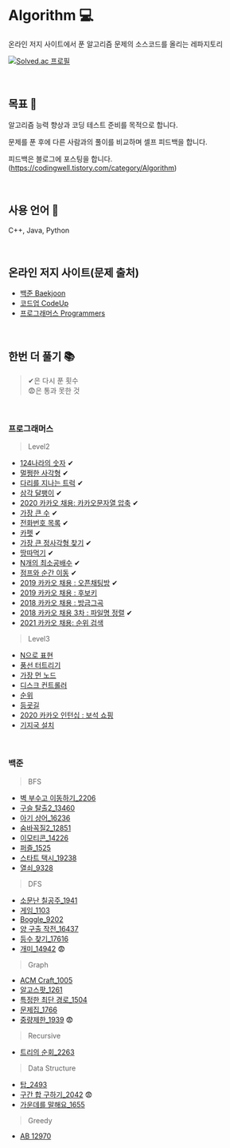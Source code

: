 # Algorithm 💻 
온라인 저지 사이트에서 푼 알고리즘 문제의 소스코드를 올리는 레파지토리

[![Solved.ac
프로필](http://mazassumnida.wtf/api/v2/generate_badge?boj=choijoohee)](https://solved.ac/choijoohee)


<br>

## 목표 🎯
알고리즘 능력 향상과 코딩 테스트 준비를 목적으로 합니다.

문제를 푼 후에 다른 사람과의 풀이를 비교하며 셀프 피드백을 합니다.

피드백은 블로그에 포스팅을 합니다.
(https://codingwell.tistory.com/category/Algorithm)

<br>

## 사용 언어 🔨
C++, Java, Python

<br>

## 온라인 저지 사이트(문제 출처)
- [백준 Baekjoon](https://www.acmicpc.net/)
- [코드업 CodeUp](https://codeup.kr/)
- [프로그래머스 Programmers](https://programmers.co.kr/learn/challenges)


<br>

## 한번 더 풀기 📚

> ✔은 다시 푼 횟수<br>
> 😨은 통과 못한 것

<br>

### 프로그래머스
> Level2
- [124나라의 숫자](https://programmers.co.kr/learn/courses/30/lessons/12899) ✔
- [멀쩡한 사각형](https://programmers.co.kr/learn/courses/30/lessons/62048) ✔
- [다리를 지나는 트럭](https://programmers.co.kr/learn/courses/30/lessons/42583) ✔
- [삼각 달팽이](https://programmers.co.kr/learn/courses/30/lessons/68645) ✔
- [2020 카카오 채용: 카카오문자열 압축](https://programmers.co.kr/learn/courses/30/lessons/60057) ✔
- [가장 큰 수](https://programmers.co.kr/learn/courses/30/lessons/42746) ✔
- [전화번호 목록](https://programmers.co.kr/learn/courses/30/lessons/42577) ✔
- [카펫](https://programmers.co.kr/learn/courses/30/lessons/42842) ✔
- [가장 큰 정사각형 찾기](https://programmers.co.kr/learn/courses/30/lessons/12905) ✔
- [땅따먹기](https://programmers.co.kr/learn/courses/30/lessons/12913) ✔
- [N개의 최소공배수](https://programmers.co.kr/learn/courses/30/lessons/12953) ✔
- [점프와 순간 이동](https://programmers.co.kr/learn/courses/30/lessons/12980) ✔
- [2019 카카오 채용 : 오픈채팅방](https://programmers.co.kr/learn/courses/30/lessons/42888) ✔
- [2019 카카오 채용 : 후보키](https://programmers.co.kr/learn/courses/30/lessons/42890)
- [2018 카카오 채용 : 방금그곡](https://programmers.co.kr/learn/courses/30/lessons/17683)
- [2018 카카오 채용 3차 : 파일명 정렬](https://programmers.co.kr/learn/courses/30/lessons/17686) ✔
- [2021 카카오 채용: 순위 검색](https://programmers.co.kr/learn/courses/30/lessons/72412)


> Level3
- [N으로 표현](https://programmers.co.kr/learn/courses/30/lessons/42895)
- [풍선 터트리기](https://programmers.co.kr/learn/courses/30/lessons/68646)
- [가장 먼 노드](https://programmers.co.kr/learn/courses/30/lessons/49189)
- [디스크 컨트롤러](https://programmers.co.kr/learn/courses/30/lessons/42627)
- [순위](https://programmers.co.kr/learn/courses/30/lessons/49191)
- [등굣길](https://programmers.co.kr/learn/courses/30/lessons/42898)
- [2020 카카오 인턴십 : 보석 쇼핑](https://programmers.co.kr/learn/courses/30/lessons/67258)
- [기지국 설치](https://programmers.co.kr/learn/courses/30/lessons/12979)

<br>

### 백준
> BFS 
- [벽 부수고 이동하기_2206](https://www.acmicpc.net/problem/2206)
- [구슬 탈출2_13460](https://www.acmicpc.net/problem/13460)
- [아기 상어_16236](https://www.acmicpc.net/problem/16236)
- [숨바꼭질2_12851](https://www.acmicpc.net/problem/12851)
- [이모티콘_14226](https://www.acmicpc.net/problem/14226)
- [퍼즐_1525](https://www.acmicpc.net/problem/1525)
- [스타트 택시_19238](https://www.acmicpc.net/problem/19238)
- [열쇠_9328](https://www.acmicpc.net/problem/9328)

> DFS
- [소문난 칠공주_1941](https://www.acmicpc.net/problem/1941)
- [게임_1103](https://www.acmicpc.net/problem/1103)
- [Boggle_9202](https://www.acmicpc.net/problem/9202)
- [양 구출 작전_16437](https://www.acmicpc.net/problem/16437)
- [등수 찾기_17616](https://www.acmicpc.net/problem/17616)
- [개미_14942](https://www.acmicpc.net/problem/14942) 😨

> Graph
- [ACM Craft_1005](https://www.acmicpc.net/problem/1005)
- [알고스팟_1261](https://www.acmicpc.net/problem/1261)
- [특정한 최단 경로_1504](https://www.acmicpc.net/problem/1504)
- [문제집_1766](https://www.acmicpc.net/problem/1766)
- [중량제한_1939](https://www.acmicpc.net/problem/1939) 😨

> Recursive
- [트리의 순회_2263](https://www.acmicpc.net/problem/2263)

> Data Structure
- [탑_2493](https://www.acmicpc.net/problem/2493)
- [구간 합 구하기_2042](https://www.acmicpc.net/problem/2042) 😨
- [가운데를 말해요_1655](https://www.acmicpc.net/problem/1655)

> Greedy
- [AB 12970](https://www.acmicpc.net/problem/12970)
